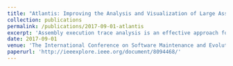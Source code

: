 ```yaml
---
title: "Atlantis: Improving the Analysis and Visualization of Large Assembly Execution Traces"
collection: publications
permalink: /publications/2017-09-01-atlantis
excerpt: 'Assembly execution trace analysis is an effective approach for discovering potential software vulnerabilities. However, the size of the execution traces and the lack of source code makes this a manual, labor-intensive process. Instead of browsing billions of instructions one by one, software security analysts need higher-level information that can provide an overview of the execution of a program to assist in the identification of patterns of interest. The tool we present in this paper, Atlantis, is our trace analysis environment for multi-gigabyte assembly traces, and it contains a number of new features that make it particularly successful in meeting this goal. Software is becoming increasingly complex and many applications are designed as collaborative systems or modules interacting with each other, which makes the discovery of vulnerabilities extremely difficult. With the novel features we describe in this paper, our tool extends the security analyst's ability to investigate vulnerabilities of real-world large execution traces and can lay the groundwork for supporting trace analysis of interacting programs in the future.'
date: 2017-09-01
venue: 'The International Conference on Software Maintenance and Evolution (ICSME)'
paperurl: 'http://ieeexplore.ieee.org/document/8094468/'
---
```




